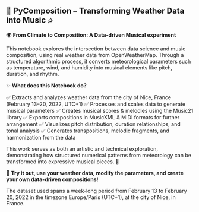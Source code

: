 ## 🎼 **PyComposition – Transforming Weather Data into Music** 🎶

🌍 **From Climate to Composition: A Data-driven Musical experiment**

This notebook explores the intersection between data science and music composition, using real weather data from OpenWeatherMap. Through a structured algorithmic process, it converts meteorological parameters such as temperature, wind, and humidity into musical elements like pitch, duration, and rhythm.

✨ **What does this Notebook do?**

✅ Extracts and analyzes weather data from the city of Nice, France (February 13–20, 2022, UTC+1)
✅ Processes and scales data to generate musical parameters
✅ Creates musical scores & melodies using the Music21 library
✅ Exports compositions in MusicXML & MIDI formats for further arrangement
✅ Visualizes pitch distribution, duration relationships, and tonal analysis
✅ Generates transpositions, melodic fragments, and harmonization from the data

This work serves as both an artistic and technical exploration, demonstrating how structured numerical patterns from meteorology can be transformed into expressive musical pieces. 🎵

🔗 **Try it out, use your weather data, modify the parameters, and create your own data-driven compositions!**

The dataset used spans a week-long period from February 13 to February 20, 2022 in the timezone Europe/Paris (UTC+1), at the city of Nice, in France.
